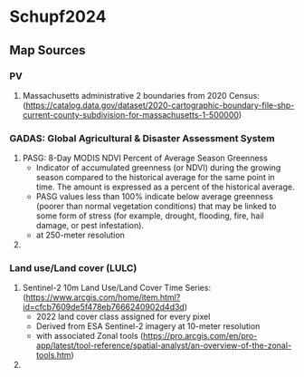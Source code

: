 # Schupf2024

## Map Sources

### PV
1. Massachusetts administrative 2 boundaries from 2020 Census: (https://catalog.data.gov/dataset/2020-cartographic-boundary-file-shp-current-county-subdivision-for-massachusetts-1-500000)

### GADAS: Global Agricultural & Disaster Assessment System
1. PASG: 8-Day MODIS NDVI Percent of Average Season Greenness
   - Indicator of accumulated greenness (or NDVI) during the growing season compared to the historical average for the same point in time. The amount is expressed as a percent of the historical average.
   - PASG values less than 100% indicate below average greenness (poorer than normal vegetation conditions) that may be linked to some form of stress (for example, drought, flooding, fire, hail damage, or pest infestation).
   - at 250-meter resolution
2. 

### Land use/Land cover (LULC)
1. Sentinel-2 10m Land Use/Land Cover Time Series: (https://www.arcgis.com/home/item.html?id=cfcb7609de5f478eb7666240902d4d3d)
   - 2022 land cover class assigned for every pixel
   - Derived from ESA Sentinel-2 imagery at 10-meter resolution
   - with associated Zonal tools (https://pro.arcgis.com/en/pro-app/latest/tool-reference/spatial-analyst/an-overview-of-the-zonal-tools.htm) 
2. 
